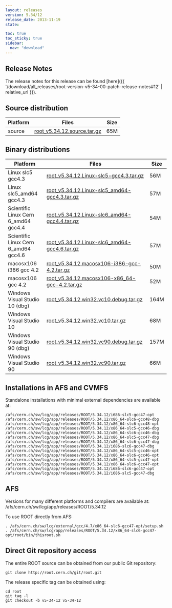 ```yaml
---
layout: releases
version: 5.34/12
release_date: 2013-11-19
state:

toc: true
toc_sticky: true
sidebar:
  nav: "download"
---
```



## Release Notes

The release notes for this release can be found [here]({{ '/download/all_releases/root-version-v5-34-00-patch-release-notes#12' | relative_url }}).

## Source distribution

| Platform       | Files | Size |
|-----------|-------|-----|
| source | [root_v5.34.12.source.tar.gz](https://root.cern.ch/download/root_v5.34.12.source.tar.gz) |  65M |


## Binary distributions

| Platform       | Files | Size |
|-----------|-------|-----|
| Linux slc5 gcc4.3 | [root_v5.34.12.Linux-slc5-gcc4.3.tar.gz](https://root.cern.ch/download/root_v5.34.12.Linux-slc5-gcc4.3.tar.gz) |  56M |
| Linux slc5_amd64 gcc4.3 | [root_v5.34.12.Linux-slc5_amd64-gcc4.3.tar.gz](https://root.cern.ch/download/root_v5.34.12.Linux-slc5_amd64-gcc4.3.tar.gz) |  57M |
| Scientific Linux Cern 6_amd64 gcc4.4 | [root_v5.34.12.Linux-slc6_amd64-gcc4.4.tar.gz](https://root.cern.ch/download/root_v5.34.12.Linux-slc6_amd64-gcc4.4.tar.gz) |  54M |
| Scientific Linux Cern 6_amd64 gcc4.6 | [root_v5.34.12.Linux-slc6_amd64-gcc4.6.tar.gz](https://root.cern.ch/download/root_v5.34.12.Linux-slc6_amd64-gcc4.6.tar.gz) |  57M |
| macosx106 i386 gcc 4.2 | [root_v5.34.12.macosx106-i386-gcc-4.2.tar.gz](https://root.cern.ch/download/root_v5.34.12.macosx106-i386-gcc-4.2.tar.gz) |  50M |
| macosx106 gcc 4.2 | [root_v5.34.12.macosx106-x86_64-gcc-4.2.tar.gz](https://root.cern.ch/download/root_v5.34.12.macosx106-x86_64-gcc-4.2.tar.gz) |  52M |
| Windows Visual Studio 10 (dbg) | [root_v5.34.12.win32.vc10.debug.tar.gz](https://root.cern.ch/download/root_v5.34.12.win32.vc10.debug.tar.gz) | 164M |
| Windows Visual Studio 10 | [root_v5.34.12.win32.vc10.tar.gz](https://root.cern.ch/download/root_v5.34.12.win32.vc10.tar.gz) |  68M |
| Windows Visual Studio 90 (dbg) | [root_v5.34.12.win32.vc90.debug.tar.gz](https://root.cern.ch/download/root_v5.34.12.win32.vc90.debug.tar.gz) | 157M |
| Windows Visual Studio 90 | [root_v5.34.12.win32.vc90.tar.gz](https://root.cern.ch/download/root_v5.34.12.win32.vc90.tar.gz) |  66M |



## Installations in AFS and CVMFS
Standalone installations with minimal external dependencies are available at:
~~~
/afs/cern.ch/sw/lcg/app/releases/ROOT/5.34.12/i686-slc5-gcc47-opt
/afs/cern.ch/sw/lcg/app/releases/ROOT/5.34.12/x86_64-slc6-gcc48-dbg
/afs/cern.ch/sw/lcg/app/releases/ROOT/5.34.12/x86_64-slc6-gcc48-opt
/afs/cern.ch/sw/lcg/app/releases/ROOT/5.34.12/x86_64-slc5-gcc46-dbg
/afs/cern.ch/sw/lcg/app/releases/ROOT/5.34.12/x86_64-slc6-gcc46-dbg
/afs/cern.ch/sw/lcg/app/releases/ROOT/5.34.12/x86_64-slc5-gcc47-dbg
/afs/cern.ch/sw/lcg/app/releases/ROOT/5.34.12/x86_64-slc6-gcc47-dbg
/afs/cern.ch/sw/lcg/app/releases/ROOT/5.34.12/i686-slc6-gcc47-dbg
/afs/cern.ch/sw/lcg/app/releases/ROOT/5.34.12/x86_64-slc5-gcc46-opt
/afs/cern.ch/sw/lcg/app/releases/ROOT/5.34.12/x86_64-slc6-gcc46-opt
/afs/cern.ch/sw/lcg/app/releases/ROOT/5.34.12/x86_64-slc5-gcc47-opt
/afs/cern.ch/sw/lcg/app/releases/ROOT/5.34.12/x86_64-slc6-gcc47-opt
/afs/cern.ch/sw/lcg/app/releases/ROOT/5.34.12/i686-slc6-gcc47-opt
/afs/cern.ch/sw/lcg/app/releases/ROOT/5.34.12/i686-slc5-gcc47-dbg
~~~

## AFS
Versions for many different platforms and compilers are available at:
/afs/cern.ch/sw/lcg/app/releases/ROOT/5.34.12

To use ROOT directly from AFS:
~~~
. /afs/cern.ch/sw/lcg/external/gcc/4.7/x86_64-slc6-gcc47-opt/setup.sh
. /afs/cern.ch/sw/lcg/app/releases/ROOT/5.34.12/x86_64-slc6-gcc47-opt/root/bin/thisroot.sh
~~~

## Direct Git repository access
The entire ROOT source can be obtained from our public Git repository:

~~~
git clone http://root.cern.ch/git/root.git
~~~
The release specific tag can be obtained using:
~~~
cd root
git tag -l
git checkout -b v5-34-12 v5-34-12
~~~
